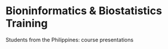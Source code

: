 Bioninformatics & Biostatistics Training
=======================

Students from the Philippines: course presentations
